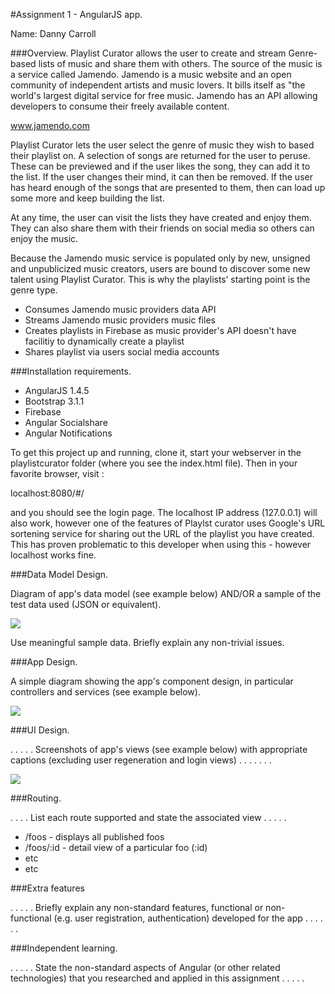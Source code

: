 #Assignment 1 - AngularJS app.

Name: Danny Carroll

###Overview.
Playlist Curator allows the user to create and stream Genre-based lists of music and share them with others. The source of the music is a service called Jamendo. Jamendo is a music website and an open community of independent artists and music lovers. It bills itself as "the world's largest digital service for free music. Jamendo has an API allowing developers to consume their freely available content.

www.jamendo.com

Playlist Curator lets the user select the genre of music they wish to based their playlist on. A selection of songs are returned for the user to peruse. These can be previewed and if the user likes the song, they can add it to the list. If the user changes their mind, it can then be removed. If the user has heard enough of the songs that are presented to them, then can load up some more and keep building the list.

At any time, the user can visit the lists they have created and enjoy them. They can also share them with their friends on social media so others can enjoy the music. 

Because the Jamendo music service is populated only by new, unsigned and unpublicized music creators, users are bound to discover some new talent using Playlist Curator. This is why the playlists’ starting point is the genre type.

 
 + Consumes Jamendo music providers data API
 + Streams Jamendo music providers music files
 + Creates playlists in Firebase as music provider's API doesn't have facilitiy to dynamically create a playlist
 + Shares playlist via users social media accounts
 

###Installation requirements.

+ AngularJS 1.4.5
+ Bootstrap 3.1.1
+ Firebase
+ Angular Socialshare
+ Angular Notifications


To get this project up and running, clone it, start your webserver in the playlistcurator folder (where you see the index.html file). Then in your favorite browser, visit :

localhost:8080/#/

and you should see the login page. The localhost IP address (127.0.0.1) will also work, however one of the features of Playlst curator uses Google's URL sortening service for sharing out the URL of the playlist you have created. This has proven problematic to this developer when using this - however localhost works fine.

###Data Model Design.

Diagram of app's data model (see example below) AND/OR a sample of the test data used (JSON or equivalent).

![][image1]

Use meaningful sample data. Briefly explain any non-trivial issues.

###App Design.

A simple diagram showing the app's component design, in particular controllers and services (see example below).

![][image2]

###UI Design.

. . . . . Screenshots of app's views (see example below) with appropriate captions (excluding user regeneration and login views) . . . . . . . 

![][image3]

###Routing.

. . . . List each route supported and state the associated view . . . . . 
+ /foos - displays all published foos
+ /foos/:id - detail view of a particular foo (:id)
+ etc
+ etc

###Extra features

. . . . . Briefly explain any non-standard features, functional or non-functional (e.g. user registration, authentication) developed for the app . . . . . .  

###Independent learning.

. . . . . State the non-standard aspects of Angular (or other related technologies) that you researched and applied in this assignment . . . . .  

[image1]: ./model.png
[image2]: ./design.png
[image3]: http://dancar38.100webcustomers.com/screenshots/create_playlist.png
[image4]: http://dancar38.100webcustomers.com/screenshots/create_playlist.png
[image3]: http://dancar38.100webcustomers.com/screenshots/create_playlist.png
[image6]: http://dancar38.100webcustomers.com/screenshots/create_playlist.png
